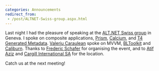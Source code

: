 ```yaml
---
categories: Announcements
redirect_from:
 - /post/ALTNET-Swiss-group.aspx.html
---
```


Last night I had the pleasure of speaking at the [ALT.NET Swiss group](http://www.altdotnet.ch/) in Geneva. 
I spoke on composite applications, [Prism](http://www.codeplex.com/CompositeWPF), [Calcium](http://www.calciumsdk.net/), and [T4 Generated Metadata](http://www.codeproject.com/KB/codegen/T4Metadata.aspx). 
[Valeriu Caraulean](http://blog.caraulean.com/) spoke on MVVM, [BLToolkit](http://bltoolkit.net/) and [Caliburn](http://caliburn.codeplex.com/). 
Thanks to [Frederic Schafer](http://blog.octo.com/) for organising the event, and to [Atif Aziz](http://www.raboof.com/) and [Cargill International SA](http://www.cargill.com/worldwide/switzerland/index.jsp) for the location.

Catch us at the next meeting!